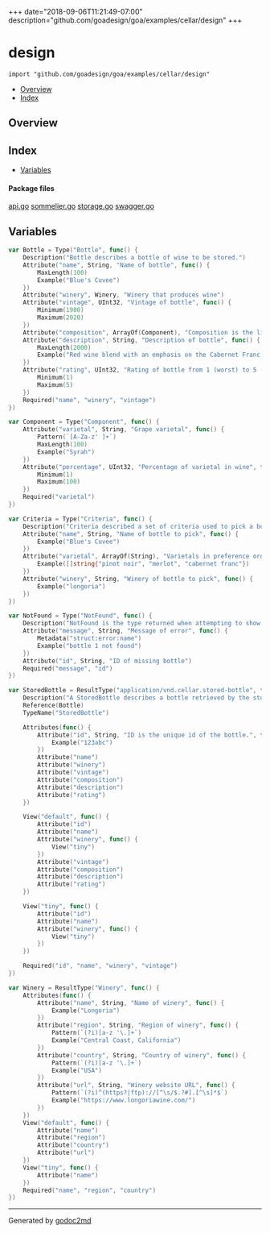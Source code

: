 +++
date="2018-09-06T11:21:49-07:00"
description="github.com/goadesign/goa/examples/cellar/design"
+++


# design
`import "github.com/goadesign/goa/examples/cellar/design"`

* [Overview](#pkg-overview)
* [Index](#pkg-index)

## <a name="pkg-overview">Overview</a>



## <a name="pkg-index">Index</a>
* [Variables](#pkg-variables)


#### <a name="pkg-files">Package files</a>
[api.go](/src/github.com/goadesign/goa/examples/cellar/design/api.go) [sommelier.go](/src/github.com/goadesign/goa/examples/cellar/design/sommelier.go) [storage.go](/src/github.com/goadesign/goa/examples/cellar/design/storage.go) [swagger.go](/src/github.com/goadesign/goa/examples/cellar/design/swagger.go) 



## <a name="pkg-variables">Variables</a>
``` go
var Bottle = Type("Bottle", func() {
    Description("Bottle describes a bottle of wine to be stored.")
    Attribute("name", String, "Name of bottle", func() {
        MaxLength(100)
        Example("Blue's Cuvee")
    })
    Attribute("winery", Winery, "Winery that produces wine")
    Attribute("vintage", UInt32, "Vintage of bottle", func() {
        Minimum(1900)
        Maximum(2020)
    })
    Attribute("composition", ArrayOf(Component), "Composition is the list of grape varietals and associated percentage.")
    Attribute("description", String, "Description of bottle", func() {
        MaxLength(2000)
        Example("Red wine blend with an emphasis on the Cabernet Franc grape and including other Bordeaux grape varietals and some Syrah")
    })
    Attribute("rating", UInt32, "Rating of bottle from 1 (worst) to 5 (best)", func() {
        Minimum(1)
        Maximum(5)
    })
    Required("name", "winery", "vintage")
})
```
``` go
var Component = Type("Component", func() {
    Attribute("varietal", String, "Grape varietal", func() {
        Pattern(`[A-Za-z' ]+`)
        MaxLength(100)
        Example("Syrah")
    })
    Attribute("percentage", UInt32, "Percentage of varietal in wine", func() {
        Minimum(1)
        Maximum(100)
    })
    Required("varietal")
})
```
``` go
var Criteria = Type("Criteria", func() {
    Description("Criteria described a set of criteria used to pick a bottle. All criteria are optional, at least one must be provided.")
    Attribute("name", String, "Name of bottle to pick", func() {
        Example("Blue's Cuvee")
    })
    Attribute("varietal", ArrayOf(String), "Varietals in preference order", func() {
        Example([]string{"pinot noir", "merlot", "cabernet franc"})
    })
    Attribute("winery", String, "Winery of bottle to pick", func() {
        Example("longoria")
    })
})
```
``` go
var NotFound = Type("NotFound", func() {
    Description("NotFound is the type returned when attempting to show or delete a bottle that does not exist.")
    Attribute("message", String, "Message of error", func() {
        Metadata("struct:error:name")
        Example("bottle 1 not found")
    })
    Attribute("id", String, "ID of missing bottle")
    Required("message", "id")
})
```
``` go
var StoredBottle = ResultType("application/vnd.cellar.stored-bottle", func() {
    Description("A StoredBottle describes a bottle retrieved by the storage service.")
    Reference(Bottle)
    TypeName("StoredBottle")

    Attributes(func() {
        Attribute("id", String, "ID is the unique id of the bottle.", func() {
            Example("123abc")
        })
        Attribute("name")
        Attribute("winery")
        Attribute("vintage")
        Attribute("composition")
        Attribute("description")
        Attribute("rating")
    })

    View("default", func() {
        Attribute("id")
        Attribute("name")
        Attribute("winery", func() {
            View("tiny")
        })
        Attribute("vintage")
        Attribute("composition")
        Attribute("description")
        Attribute("rating")
    })

    View("tiny", func() {
        Attribute("id")
        Attribute("name")
        Attribute("winery", func() {
            View("tiny")
        })
    })

    Required("id", "name", "winery", "vintage")
})
```
``` go
var Winery = ResultType("Winery", func() {
    Attributes(func() {
        Attribute("name", String, "Name of winery", func() {
            Example("Longoria")
        })
        Attribute("region", String, "Region of winery", func() {
            Pattern(`(?i)[a-z '\.]+`)
            Example("Central Coast, California")
        })
        Attribute("country", String, "Country of winery", func() {
            Pattern(`(?i)[a-z '\.]+`)
            Example("USA")
        })
        Attribute("url", String, "Winery website URL", func() {
            Pattern(`(?i)^(https?|ftp)://[^\s/$.?#].[^\s]*$`)
            Example("https://www.longoriawine.com/")
        })
    })
    View("default", func() {
        Attribute("name")
        Attribute("region")
        Attribute("country")
        Attribute("url")
    })
    View("tiny", func() {
        Attribute("name")
    })
    Required("name", "region", "country")
})
```







- - -
Generated by [godoc2md](https://godoc.org/github.com/davecheney/godoc2md)
